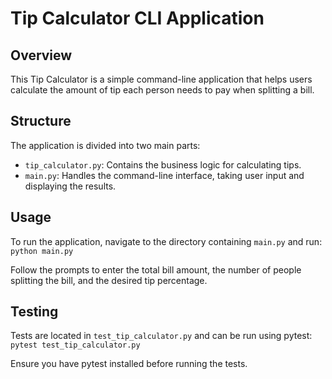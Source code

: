 # Tip Calculator CLI Application

## Overview

This Tip Calculator is a simple command-line application that helps users calculate the amount of tip each person needs to pay when splitting a bill.

## Structure

The application is divided into two main parts:

- `tip_calculator.py`: Contains the business logic for calculating tips.
- `main.py`: Handles the command-line interface, taking user input and displaying the results.

## Usage

To run the application, navigate to the directory containing `main.py` and run:
`python main.py`

Follow the prompts to enter the total bill amount, the number of people splitting the bill, and the desired tip percentage.

## Testing

Tests are located in `test_tip_calculator.py` and can be run using pytest: `pytest test_tip_calculator.py`

Ensure you have pytest installed before running the tests.
